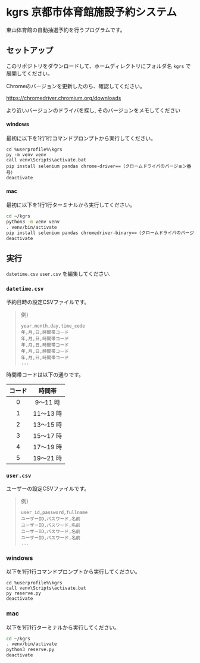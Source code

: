 # kgrs 京都市体育館施設予約システム

東山体育館の自動抽選予約を行うプログラムです。

## セットアップ

このリポジトリをダウンロードして、ホームディレクトリにフォルダ名 `kgrs` で展開してください。

Chromeのバージョンを更新したのち、確認してください。

https://chromedriver.chromium.org/downloads

より近いバージョンのドライバを探し, そのバージョンをメモしてください

#### windows

最初に以下を1行1行コマンドプロンプトから実行してください。

```prompt
cd %userprofile%\kgrs
py -m venv venv
call venv\Scripts\activate.bat
pip install selenium pandas chrome-driver==（クロームドライバのバージョン番号）
deactivate
```

#### mac

最初に以下を1行1行ターミナルから実行してください。

```sh
cd ~/kgrs
python3 -m venv venv
. venv/bin/activate
pip install selenium pandas chromedriver-binary==（クロームドライバのバージョン番号）
deactivate
```

## 実行

`datetime.csv` `user.csv` を編集してください.

### `datetime.csv`

予約日時の設定CSVファイルです。

> 例）
>
> ```csv
> year,month,day,time_code
> 年,月,日,時間帯コード
> 年,月,日,時間帯コード
> 年,月,日,時間帯コード
> 年,月,日,時間帯コード
> 年,月,日,時間帯コード
> ...
> ```

時間帯コードは以下の通りです。

|コード|時間帯|
|:-:|:-:|
|0|9〜11 時|
|1|11〜13 時|
|2|13〜15 時|
|3|15〜17 時|
|4|17〜19 時|
|5|19〜21 時|

### `user.csv` 

ユーザーの設定CSVファイルです。

> 例）
>
> ```csv
> user_id,password,fullname
> ユーザーID,パスワード,名前
> ユーザーID,パスワード,名前
> ユーザーID,パスワード,名前
> ユーザーID,パスワード,名前
> ...
> ```

### windows

以下を1行1行コマンドプロンプトから実行してください。

```prompt
cd %userprofile%\kgrs
call venv\Scripts\activate.bat
py reserve.py
deactivate
```

### mac

以下を1行1行ターミナルから実行してください。

```sh
cd ~/kgrs
. venv/bin/activate
python3 reserve.py
deactivate
```
